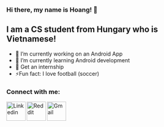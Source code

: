 ### Hi there, my name is Hoang! 👋

## I am a CS student from Hungary who is Vietnamese!

- 🔭 I’m currently working on an Android App
- 🌱 I’m currently learning Android development
- 🥅 Get an internship
- :zap:Fun fact: I love football (soccer)

### Connect with me:

[<img align="left" alt="Linkedin" width="50px" src="https://image.flaticon.com/icons/svg/1409/1409945.svg" />][linkedin]
[<img align="left" alt="Reddit" width="50px" src="https://image.flaticon.com/icons/svg/2111/2111589.svg" />][reddit]
<img align="left" alt="Gmail" width="50px" src="https://image.flaticon.com/icons/svg/732/732200.svg" href="lmhoang.hv@gmail.com" />


  
[linkedin]: https://www.linkedin.com/in/hoangml/
[reddit]: https://www.reddit.com/user/lmhbali16


